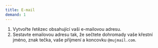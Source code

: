 ```yaml
---
title: E-mail
demand: 1
---
```


1. Vytvořte řetězec obsahující vaši e-mailovou adresu.
1. Sestavte emailovou adresu tak, že sečtete dohromady vaše křestní jméno, znak tečka, vaše příjmení a koncovku `@mujmail.com`.

